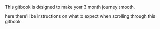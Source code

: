 This gitbook is designed to make your 3 month journey smooth. 
  
here there'll be instructions on what to expect when scrolling through this gitbook